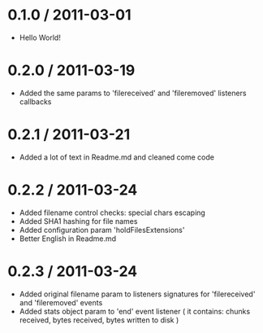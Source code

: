 
0.1.0 / 2011-03-01
==================

  * Hello World!

0.2.0 / 2011-03-19
==================

  * Added the same params to 'filereceived' and 'fileremoved' listeners callbacks
  
0.2.1 / 2011-03-21
================== 

  * Added a lot of text in Readme.md and cleaned come code
  
0.2.2 / 2011-03-24
================== 

  * Added filename control checks:  special chars escaping
  * Added SHA1 hashing for file names 
  * Added configuration param 'holdFilesExtensions'
  * Better English in Readme.md
  
0.2.3 / 2011-03-24
================== 

  * Added original filename param to listeners signatures for 'filereceived' and 'fileremoved' events
  * Added stats object param to 'end' event listener ( it contains: chunks received, bytes received, bytes written to disk )
